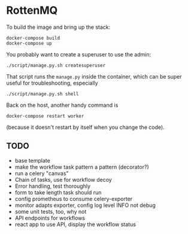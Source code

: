 RottenMQ
========

To build the image and bring up the stack:

    docker-compose build
    docker-compose up

You probably want to create a superuser to use the admin:

    ./script/manage.py.sh createsuperuser

That script runs the `manage.py` inside the container,
which can be super useful for troubleshooting, especially

    ./script/manage.py.sh shell

Back on the host, another handy command is

    docker-compose restart worker

(because it doesn't restart by itself when you change the code).

TODO
----

*   base template
*   make the workflow task pattern a pattern (decorator?)
*   run a celery "canvas"
*   Chain of tasks, use for workflow decoy
*   Error handling, test thoroughly 
*   form to take length task should run
*   config prometheus to consume celery-exporter
*   monitor adapts exporter, config log level INFO not debug
*   some unit tests, too, why not
*   API endpoints for workflows
*   react app to use API, display the workflow status
